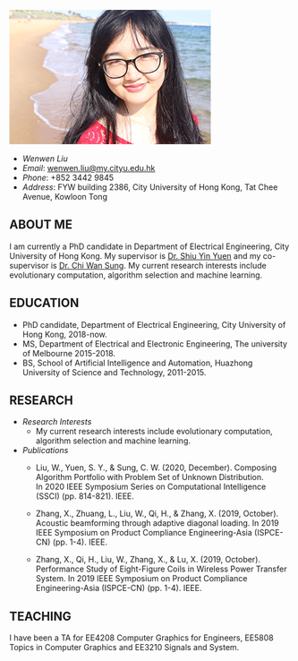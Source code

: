 
![Image of WwL](./wwl.jpeg )
- *Wenwen Liu* 
- *Email*: wenwen.liu@my.cityu.edu.hk
- *Phone*: +852 3442 9845
- *Address*: FYW building 2386, City University of Hong Kong, Tat Chee Avenue, Kowloon Tong

## ABOUT ME

I am currently a PhD candidate in Department of Electrical Engineering, City University of Hong Kong. My supervisor is <a href="http://www.ee.cityu.edu.hk/~syyuen/">Dr. Shiu Yin Yuen</a> and my co-supervisor is <a href="https://www.ee.cityu.edu.hk/~cwsung/">Dr. Chi Wan Sung</a>. My current research interests include evolutionary computation, algorithm selection and machine learning.

## EDUCATION
- PhD candidate, Department of Electrical Engineering, City University of Hong Kong, 2018-now.
- MS, Department of Electrical and Electronic Engineering, The university of Melbourne 2015-2018.
- BS, School of Artificial Intelligence and Automation, Huazhong University of Science and Technology, 2011-2015.

## RESEARCH
- *Research Interests*
  - My current research interests include evolutionary computation, algorithm selection and machine learning.
- *Publications*
  - Liu, W., Yuen, S. Y., & Sung, C. W. (2020, December). Composing Algorithm Portfolio with Problem Set of Unknown Distribution. In 2020 IEEE Symposium Series on Computational Intelligence (SSCI) (pp. 814-821). IEEE.
  
  - Zhang, X., Zhuang, L., Liu, W., Qi, H., & Zhang, X. (2019, October). Acoustic beamforming through adaptive diagonal loading. In 2019 IEEE Symposium on Product Compliance Engineering-Asia (ISPCE-CN) (pp. 1-4). IEEE.
  
  - Zhang, X., Qi, H., Liu, W., Zhang, X., & Lu, X. (2019, October). Performance Study of Eight-Figure Coils in Wireless Power Transfer System. In 2019 IEEE Symposium on Product Compliance Engineering-Asia (ISPCE-CN) (pp. 1-4). IEEE.

## TEACHING

I have been a TA for EE4208 Computer Graphics for Engineers, EE5808 Topics in Computer Graphics and EE3210 Signals and System.
